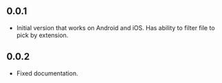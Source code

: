 ## 0.0.1

* Initial version that works on Android and iOS. Has ability to filter file to pick by extension.

## 0.0.2

* Fixed documentation.
